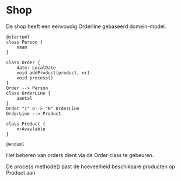 # Shop

De shop heeft een eenvoudig Orderline gebaseerd domein-model.

```puml
@startuml
class Person {
    naam
}

class Order {
    date: LocalDate
    void addProduct(product, nr)
    void process()
}
Order --> Person
class OrderLine {
    aantal
}
Order "1" o--> "N" OrderLine
OrderLine --> Product

class Product {
    nrAvailable
}

@enduml
```

Het beheren van orders dient via de Order class te gebeuren.

De process methode() past de hoeveelheid beschikbare producten op Product aan.